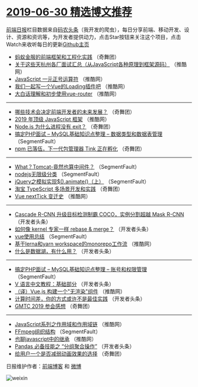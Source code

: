 # [2019-06-30 精选博文推荐](https://toutiao.qdkfweb.cn/date/2019/06/30)

[前端日报](https://qdkfweb.cn/c/news)栏目数据来自[码农头条](https://toutiao.qdkfweb.cn/)（我开发的爬虫），每日分享前端、移动开发、设计、资源和资讯等，为开发者提供动力，点击Star按钮来关注这个项目，点击Watch来收听每日的更新[Github主页](https://github.com/kujian/frontendDaily)
* [蚂蚁金服的前端框架和工程化实践](https://toutiao.qdkfweb.cn/116864.html) （奇舞团）
* [关于这些天杭州各厂面试汇总（从JavaScript各种原理到框架源码）](https://toutiao.qdkfweb.cn/116842.html) （推酷网）
* [JavaScript 一元正号运算符](https://toutiao.qdkfweb.cn/116829.html) （推酷网）
* [我们一起写一个Vue的Loading插件吧](https://toutiao.qdkfweb.cn/116850.html) （推酷网）
* [大白话理解和初步使用vue-router](https://toutiao.qdkfweb.cn/116853.html) （推酷网）

***
* [哪些技术会决定前端开发者的未来发展？](https://toutiao.qdkfweb.cn/116861.html) （奇舞团）
* [2019 年顶级 JavaScript 框架](https://toutiao.qdkfweb.cn/116849.html) （推酷网）
* [Node.js 为什么进程没有 exit？](https://toutiao.qdkfweb.cn/116865.html) （奇舞团）
* [搞定PHP面试 &#8211; MySQL基础知识点整理 &#8211; 数据类型和数据表管理](https://toutiao.qdkfweb.cn/116796.html) （SegmentFault）
* [npm 已落伍，下一代包管理器 Tink 正在孵化](https://toutiao.qdkfweb.cn/116866.html) （奇舞团）

***
* [What？Tomcat-竟然也算中间件？](https://toutiao.qdkfweb.cn/116797.html) （SegmentFault）
* [nodejs无限级分类](https://toutiao.qdkfweb.cn/116799.html) （SegmentFault）
* [jQuery之模拟实现$().animate()（上）](https://toutiao.qdkfweb.cn/116800.html) （SegmentFault）
* [淘宝 TypeScript 多场景开发和实践](https://toutiao.qdkfweb.cn/116857.html) （奇舞团）
* [Vue nextTick 变迁史](https://toutiao.qdkfweb.cn/116860.html) （推酷网）

***
* [Cascade R-CNN 升级目标检测制霸 COCO，实例分割超越 Mask R-CNN](https://toutiao.qdkfweb.cn/116819.html) （开发者头条）
* [如何像 kernel 专家一样 rebase &amp; merge？](https://toutiao.qdkfweb.cn/116820.html) （开发者头条）
* [vue使用总结](https://toutiao.qdkfweb.cn/116793.html) （SegmentFault）
* [基于lerna和yarn workspace的monorepo工作流](https://toutiao.qdkfweb.cn/116863.html) （推酷网）
* [什么是数据湖，有什么用？](https://toutiao.qdkfweb.cn/116824.html) （开发者头条）

***
* [搞定PHP面试 &#8211; MySQL基础知识点整理 &#8211; 账号和权限管理](https://toutiao.qdkfweb.cn/116795.html) （SegmentFault）
* [V 语言中文教程：基础部分](https://toutiao.qdkfweb.cn/116807.html) （开发者头条）
* [（译）Vue.js 构建一个&quot;无渲染&quot;组件](https://toutiao.qdkfweb.cn/116851.html) （推酷网）
* [计算时间差，你的方式或许不是最佳实践](https://toutiao.qdkfweb.cn/116812.html) （开发者头条）
* [GMTC 2019 参会感想](https://toutiao.qdkfweb.cn/116867.html) （奇舞团）

***
* [JavaScript系列之作用域和作用域链](https://toutiao.qdkfweb.cn/116832.html) （推酷网）
* [FFmpeg组织结构](https://toutiao.qdkfweb.cn/116798.html) （SegmentFault）
* [也聊javascript中的继承](https://toutiao.qdkfweb.cn/116852.html) （推酷网）
* [Pandas 必备技能之 “分组聚合操作”](https://toutiao.qdkfweb.cn/116814.html) （开发者头条）
* [给用户一个是否减弱动画效果的选择](https://toutiao.qdkfweb.cn/116868.html) （奇舞团）

日报维护作者：[前端博客](https://qdkfweb.cn/) 和 [微博](https://qdkfweb.cn/go/weibo)

![weixin](https://user-images.githubusercontent.com/3055447/38468989-651132ac-3b80-11e8-8e6b-15122322a9d7.png)
